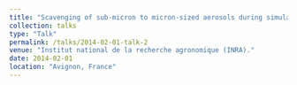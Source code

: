```yaml
---
title: "Scavenging of sub-micron to micron-sized aerosols during simulated rainfall."
collection: talks
type: "Talk"
permalink: /talks/2014-02-01-talk-2
venue: "Institut national de la recherche agronomique (INRA)."
date: 2014-02-01
location: "Avignon, France"
---
```

